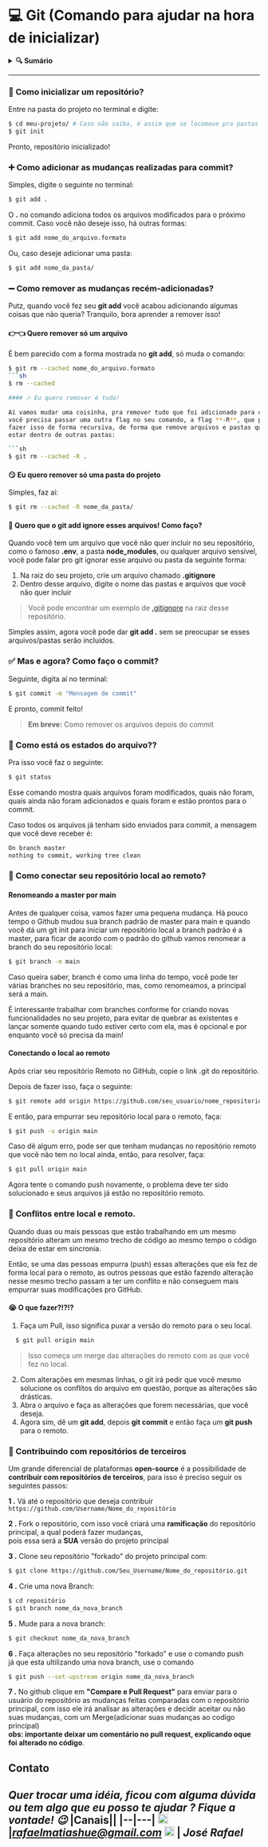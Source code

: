 # 💻 Git (Comando para ajudar na hora de inicializar)

<details>
<summary>
  <strong>🔍 Sumário</strong>
</summary>

>
> *[🚀 Como inicializar um repositório](#1)*\
> *[➕ Como adicionar as mudanças realizadas para commit?](#2)*\
> *[➖ Como remover as mudanças recém-adicionadas?](#3)*\
> *[✅ Mas e agora? Como faço o commit?](#4)*\
> *[🚦 Como está os estados do arquivo?](#5)*\
> *[🤔 Como conectar seu repositório local ao remoto?](#6)*\
> *[🐛 Conflitos entre local e remoto.](#7)*\
> *[🤝 Contribuindo com repositórios de terceiros](#8)*
>
</details>
<hr>

<div id="1"></div>

### 🚀 Como inicializar um repositório?

Entre na pasta do projeto no terminal e digite:

```sh
$ cd meu-projeto/ # Caso não saiba, é assim que se locomove pra pastas no terminal
$ git init
```

Pronto, repositório inicializado!

<div id="2"></div>

### ➕ Como adicionar as mudanças realizadas para commit?

Simples, digite o seguinte no terminal:

```sh
$ git add .
```

O **.** no comando adiciona todos os arquivos modificados para o próximo commit. Caso você não deseje isso, há outras formas:

```sh
$ git add nome_do_arquivo.formato
```

Ou, caso deseje adicionar uma pasta:

```sh
$ git add nome_da_pasta/
```

<div id="3"></div>

### ➖ Como remover as mudanças recém-adicionadas?

Putz, quando você fez seu **git add** você acabou adicionando algumas coisas que não 
queria? Tranquilo, bora aprender a remover isso!

#### 👉👈 Quero remover só um arquivo

É bem parecido com a forma mostrada no **git add**, só muda o comando:
```sh
$ git rm --cached nome_do_arquivo.formato
```sh
$ rm --cached

#### 🔥 Eu quero remover é tudo! 

Aí vamos mudar uma coisinha, pra remover tudo que foi adicionado para commit 
você precisa passar uma outra flag no seu comando, a flag **-R**, que permite 
fazer isso de forma recursiva, de forma que remove arquivos e pastas que podem 
estar dentro de outras pastas:

```sh
$ git rm --cached -R .
```

#### 😏 Eu quero remover só uma pasta do projeto

Simples, faz aí:
```sh
$ git rm --cached -R nome_da_pasta/
```

#### 🙈 Quero que o git add ignore esses arquivos! Como faço?

Quando você tem um arquivo que você não quer incluir no seu repositório, como o 
famoso **.env**, a pasta **node_modules**, ou qualquer arquivo sensível, você 
pode falar pro git ignorar esse arquivo ou pasta da seguinte forma:

1. Na raiz do seu projeto, crie um arquivo chamado **.gitignore**
2. Dentro desse arquivo, digite o nome das pastas e arquivos que você não quer incluir
> Você pode encontrar um exemplo de [.gitignore](https://github.com/heyloh/git-commands/blob/main/.gitignore) na raiz desse repositório.

Simples assim, agora você pode dar **git add .** sem se preocupar se esses arquivos/pastas 
serão incluídos.

<div id="4"></div>

### ✅ Mas e agora? Como faço o commit?

Seguinte, digita aí no terminal:
```sh
$ git commit -m "Mensagem de commit"
```

E pronto, commit feito!

> **Em breve:** Como remover os arquivos depois do commit

<div id="5"></div>

### 🚦 Como está os estados do arquivo??

Pra isso você faz o seguinte:
```sh
$ git status
```
Esse comando mostra quais arquivos foram modificados, quais não foram, quais ainda não foram adicionados e quais foram e estão prontos para o commit.

Caso todos os arquivos já tenham sido enviados para commit, a mensagem que você deve receber é:
```sh
On branch master
nothing to commit, working tree clean
```

<div id="6"></div>

### 🤔 Como conectar seu repositório local ao remoto?


#### Renomeando a master por main

Antes de qualquer coisa, vamos fazer uma pequena mudança. Há 
pouco tempo o Github mudou sua branch padrão de master para main e quando você dá 
um git init para iniciar um repositório local a branch padrão é a master, 
para ficar de acordo com o padrão do github vamos renomear a branch do seu repositório
local:

```sh
$ git branch -m main
```

Caso queira saber, branch é como uma linha do tempo, você pode 
ter várias branches no seu repositório, mas, como renomeamos, a 
principal será a main. 

É interessante trabalhar com branches conforme for criando novas 
funcionalidades no seu projeto, para evitar de quebrar as existentes e lançar 
somente quando tudo estiver certo com ela, mas é opcional e por enquanto você 
só precisa da main!

#### Conectando o local ao remoto

Após criar seu repositório Remoto no GitHub, copie o link .git do repositório.

Depois de fazer isso, faça o seguinte:
```sh
$ git remote add origin https://github.com/seu_usuario/nome_repositorio.git
```

E então, para empurrar seu repositório local para o remoto, faça:

```sh
$ git push -u origin main
```

Caso dê algum erro, pode ser que tenham mudanças no repositório remoto que você não tem no local ainda, então, para resolver, faça:
```sh
$ git pull origin main
```
Agora tente o comando push novamente, o problema deve ter sido solucionado e seus arquivos já estão no repositório remoto.

<div id="7"></div>

### 🐛 Conflitos entre local e remoto.

Quando duas ou mais pessoas que estão trabalhando em um mesmo repositório alteram um mesmo trecho de código ao mesmo tempo o código deixa de estar em sincronia. 

Então, se uma das pessoas empurra (push) essas alterações que ela fez de forma local para o remoto, as outros pessoas que estão fazendo alteração nesse mesmo trecho passam a ter um conflito e não conseguem mais empurrar suas modificações pro GitHub.

#### 😭 O que fazer?!?!?

1. Faça um Pull, isso significa puxar a versão do remoto para o seu local.
```sh
  $ git pull origin main
```
> Isso começa um merge das alterações do remoto com as que você fez no local. 

2. Com alterações em mesmas linhas, o git irá pedir que você mesmo solucione os conflitos do arquivo em questão, porque as alterações são drásticas.
3. Abra o arquivo e faça as alterações que forem necessárias, que você deseja.
4. Agora sim, dê um **git add**, depois **git commit** e então faça um **git push** para o remoto.

<div id="8"></div>

### 🤝 Contribuindo com repositórios de terceiros

Um grande diferencial de plataformas **open-source** é a possibilidade de **contribuir com repositórios de terceiros**, para isso é preciso seguir os seguintes passos:

**1 .** Vá até o repositório que deseja contribuir `https://github.com/Username/Nome_do_repositório`
<br>

**2 .** Fork o repositório, com isso você criará uma **ramificação** do repositório principal, a qual poderá fazer mudanças, <br>
       pois essa será a **SUA** versão do projeto principal 

**3 .** Clone seu repositório "forkado" do projeto principal com:<br>
```sh
$ git clone https://github.com/Seu_Username/Nome_do_repositório.git
```

**4 .** Crie uma nova Branch: <br>
 ```sh
 $ cd repositório
 $ git branch nome_da_nova_branch
 ```
 
 **5 .** Mude para a nova branch: 
 ```sh
 $ git checkout nome_da_nova_branch
 ```
 
 **6 .** Faça alterações no seu repositório "forkado" e use o comando push <br>
 já que esta ultilizando uma nova branch, use o comando 
 ```sh
 $ git push --set-upstream origin nome_da_nova_branch
 ```
 
 **7 .** No github clique em **"Compare e Pull Request"** para enviar para o usuário do repositório as mudanças feitas comparadas com o repositório principal, com isso ele irá analisar as alterações e decidir aceitar ou não suas mudanças, com um Merge(adicionar suas mudanças ao codigo principal) <br>
**obs: importante deixar um comentário no pull request, explicando oque foi alterado no código**.

## Contato
*Quer trocar uma idéia, ficou com alguma dúvida ou tem algo que eu posso te ajudar ? **Fique a vontade!** :wink:*
|Canais||
|--|---|
<img src="https://user-images.githubusercontent.com/81492148/185763755-0db0c993-bc89-4feb-b78f-56de7670f346.jpg" width="20" height="20"> |*rafaelmatiashue@gmail.com*
<img src="https://user-images.githubusercontent.com/81492148/185763677-93dc689f-5091-4007-9d65-b96e97993754.svg" width="20" height="20"> | *José Rafael*
---
